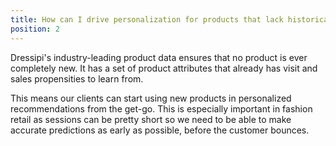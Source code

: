 ```yaml
---
title: How can I drive personalization for products that lack historical data?
position: 2
---
```


Dressipi's industry-leading product data ensures that no product is ever completely new. It has a set of product attributes that already has visit and sales propensities to learn from.

This means our clients can start using new products in personalized recommendations from the get-go. This is especially important in fashion retail as sessions can be pretty short so we need to be able to make accurate predictions as early as possible, before the customer bounces.